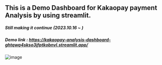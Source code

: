 ## This is a Demo Dashboard for Kakaopay payment Analysis by using streamlit.
##### Still making it continue (2023.10.16 ~ )

##### Demo link : https://kakaopay-analysis-dashboard-ghtqwq4skso3jfptkobnvl.streamlit.app/

![image](https://github.com/cocoheart0128/Kakaopay-Analysis-Dashboard/assets/130530818/4758ffe5-6364-44b4-9122-a10f78f1e87d)


